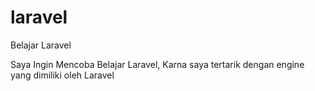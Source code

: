 # laravel
Belajar Laravel

Saya Ingin Mencoba Belajar Laravel, Karna saya tertarik dengan engine yang dimiliki oleh Laravel
